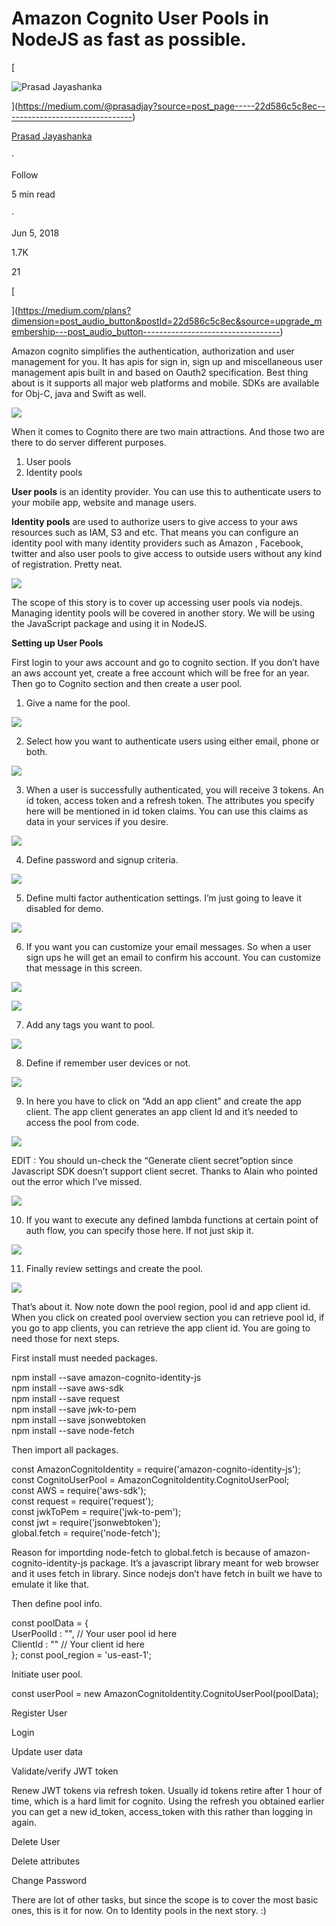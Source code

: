 # Amazon Cognito User Pools in NodeJS as fast as possible.

[

![Prasad Jayashanka](https://miro.medium.com/v2/resize:fill:88:88/1*K0SjhCnGe8ejbHhr-YnGXQ.jpeg)









](https://medium.com/@prasadjay?source=post_page-----22d586c5c8ec--------------------------------)

[Prasad Jayashanka](https://medium.com/@prasadjay?source=post_page-----22d586c5c8ec--------------------------------)

·

Follow

5 min read

·

Jun 5, 2018

1.7K

21

[

](https://medium.com/plans?dimension=post_audio_button&postId=22d586c5c8ec&source=upgrade_membership---post_audio_button----------------------------------)

Amazon cognito simplifies the authentication, authorization and user management for you. It has apis for sign in, sign up and miscellaneous user management apis built in and based on Oauth2 specification. Best thing about is it supports all major web platforms and mobile. SDKs are available for Obj-C, java and Swift as well.

![](https://miro.medium.com/v2/resize:fit:460/1*NTVIKDh8_tmdinB8pBJzhA.jpeg)

When it comes to Cognito there are two main attractions. And those two are there to do server different purposes.

1.  User pools
2.  Identity pools

**User pools** is an identity provider. You can use this to authenticate users to your mobile app, website and manage users.

**Identity pools** are used to authorize users to give access to your aws resources such as IAM, S3 and etc. That means you can configure an identity pool with many identity providers such as Amazon , Facebook, twitter and also user pools to give access to outside users without any kind of registration. Pretty neat.

![](https://miro.medium.com/v2/resize:fit:1400/1*6TeBm2nxup6YeDm7axm_uA.png)

The scope of this story is to cover up accessing user pools via nodejs. Managing identity pools will be covered in another story. We will be using the JavaScript package and using it in NodeJS.

**Setting up User Pools**

First login to your aws account and go to cognito section. If you don’t have an aws account yet, create a free account which will be free for an year. Then go to Cognito section and then create a user pool.

1.  Give a name for the pool.

![](https://miro.medium.com/v2/resize:fit:1400/1*cbq_C7oDDrAyc2ioMjF4vQ.jpeg)

2. Select how you want to authenticate users using either email, phone or both.

![](https://miro.medium.com/v2/resize:fit:1400/1*6F46R9wSV5YpLvFHRRXtHQ.jpeg)

3. When a user is successfully authenticated, you will receive 3 tokens. An id token, access token and a refresh token. The attributes you specify here will be mentioned in id token claims. You can use this claims as data in your services if you desire.

![](https://miro.medium.com/v2/resize:fit:1400/1*mKyM60RZcO_3Qd-SMTBYHQ.jpeg)

4. Define password and signup criteria.

![](https://miro.medium.com/v2/resize:fit:1400/1*lHDvqP3n0qrX-avJM4zFOA.jpeg)

5. Define multi factor authentication settings. I’m just going to leave it disabled for demo.

![](https://miro.medium.com/v2/resize:fit:1400/1*sssMVkIcZ8oiB9wiwnth3g.jpeg)

6. If you want you can customize your email messages. So when a user sign ups he will get an email to confirm his account. You can customize that message in this screen.

![](https://miro.medium.com/v2/resize:fit:1400/1*6QzMbToeXYiz2bbYB2wOrQ.jpeg)

![](https://miro.medium.com/v2/resize:fit:1400/1*5wa8rujAtFd3rX89IZzTXA.jpeg)

7. Add any tags you want to pool.

![](https://miro.medium.com/v2/resize:fit:1032/1*DcOWr44mHhX10kYiycXNKw.jpeg)

8. Define if remember user devices or not.

![](https://miro.medium.com/v2/resize:fit:1116/1*D_sS6QPji658Yf_aIp25Rg.jpeg)

9. In here you have to click on “Add an app client” and create the app client. The app client generates an app client Id and it’s needed to access the pool from code.

![](https://miro.medium.com/v2/resize:fit:1400/1*ZOP7nyMEuEWyfOdnjTBVVA.jpeg)

EDIT : You should un-check the “Generate client secret”option since Javascript SDK doesn’t support client secret. Thanks to Alain who pointed out the error which I’ve missed.

![](https://miro.medium.com/v2/resize:fit:1400/1*q9pFgfcP27XXWIg7V7kEUQ.jpeg)

10. If you want to execute any defined lambda functions at certain point of auth flow, you can specify those here. If not just skip it.

![](https://miro.medium.com/v2/resize:fit:1400/1*HCCH-AF7D1VHLAJOWKsc-g.jpeg)

11. Finally review settings and create the pool.

![](https://miro.medium.com/v2/resize:fit:1400/1*08XpuODeWdiizuWtkS0YpQ.jpeg)

That’s about it. Now note down the pool region, pool id and app client id. When you click on created pool overview section you can retrieve pool id, if you go to app clients, you can retrieve the app client id. You are going to need those for next steps.

First install must needed packages.

npm install --save amazon-cognito-identity-js  
npm install --save aws-sdk  
npm install --save request  
npm install --save jwk-to-pem  
npm install --save jsonwebtoken  
npm install --save node-fetch

Then import all packages.

const AmazonCognitoIdentity = require('amazon-cognito-identity-js');  
const CognitoUserPool = AmazonCognitoIdentity.CognitoUserPool;  
const AWS = require('aws-sdk');  
const request = require('request');  
const jwkToPem = require('jwk-to-pem');  
const jwt = require('jsonwebtoken');  
global.fetch = require('node-fetch');

Reason for importding node-fetch to global.fetch is because of amazon-cognito-identity-js package. It’s a javascript library meant for web browser and it uses fetch in library. Since nodejs don’t have fetch in built we have to emulate it like that.

Then define pool info.

const poolData = {      
UserPoolId : "", // Your user pool id here      
ClientId : "" // Your client id here  
}; const pool_region = 'us-east-1';

Initiate user pool.

const userPool = new AmazonCognitoIdentity.CognitoUserPool(poolData);

Register User

Login

Update user data

Validate/verify JWT token

Renew JWT tokens via refresh token. Usually id tokens retire after 1 hour of time, which is a hard limit for cognito. Using the refresh you obtained earlier you can get a new id_token, access_token with this rather than logging in again.

Delete User

Delete attributes

Change Password

There are lot of other tasks, but since the scope is to cover the most basic ones, this is it for now. On to Identity pools in the next story. :)